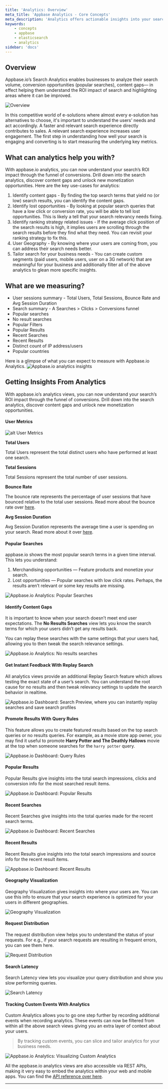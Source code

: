 ```yaml
---
title: 'Analytics: Overview'
meta_title: 'Appbase Analytics - Core Concepts'
meta_description: 'Analytics offers actionable insights into your search.'
keywords:
    - concepts
    - appbase
    - elasticsearch
    - analytics
sidebar: 'docs'
---
```


## Overview

Appbase.io’s Search Analytics enables businesses to analyze their search volume, conversion opportunities (popular searches), content gaps— in effect helping them understand the ROI impact of search and highlighting areas where it can be improved.

![Overview](https://i.imgur.com/RXqsbxD.png)

In this competitive world of e-solutions where almost every e-solution has alternatives to choose, it's important to understand the users' needs and act accordingly. A faster and relevant search experience directly contributes to sales. A relevant search experience increases user engagement. The first step in understanding how well your search is engaging and converting is to start measuring the underlying key metrics.

## What can analytics help you with?

With appbase.io analytics, you can now understand your search’s ROI impact through the funnel of conversions. Drill down into the search analytics, discover content gaps and unlock new monetization opportunities. Here are the key use-cases for analytics:

1. Identify content gaps - By finding the top search terms that yield no (or low) search results, you can identify the content gaps.
2. Identify lost opportunities - By looking at popular search queries that have a low click or conversion rate, you will be able to tell lost opportunities. This is likely a tell that your search relevancy needs fixing.
3. Identify ranking strategy related issues - If the average click position of the search results is high, it implies users are scrolling through the search results before they find what they need. You can revisit your ranking strategy to fix this.
4. User Geography - By knowing where your users are coming from, you can address their search needs better.
5. Tailor search for your business needs - You can create custom segments (paid users, mobile users, user on a 3G network) that are meaningful for your business and additionally filter all of the above analytics to glean more specific insights.

## What are we measuring?

-   User sessions summary - Total Users, Total Sessions, Bounce Rate and Avg Session Duration
-   Search summary - A Searches > Clicks > Conversions funnel
-   Popular searches
-   No result searches
-   Popular Filters
-   Popular Results
-   Recent Searches
-   Recent Results
-   Distinct count of IP address/users
-   Popular countries

Here is a glimpse of what you can expect to measure with Appbase.io Analytics.
![Appbase.io analytics insights](https://i.imgur.com/SHpc00t.png)

## Getting Insights From Analytics

With appbase.io’s analytics views, you can now understand your search’s ROI impact through the funnel of conversions. Drill down into the search analytics, discover content gaps and unlock new monetization opportunities.

#### User Metrics

![alt User Metrics](https://i.imgur.com/C4ZsW3h.png)

**Total Users**

Total Users represent the total distinct users who have performed at least one search.

**Total Sessions**

Total Sessions represent the total number of user sessions.

**Bounce Rate**

The bounce rate represents the percentage of user sessions that have bounced relative to the total user sessions. Read more about the bounce rate over [here](/docs/analytics/implement/#how-is-the-bounce-rate-calculated).

**Avg Session Duration**

Avg Session Duration represents the average time a user is spending on your search. Read more about it over [here](/docs/analytics/implement/#how-do-we-record-a-user-session).

#### Popular Searches

appbase.io shows the most popular search terms in a given time interval. This lets you understand:

1. Merchandising opportunities — Feature products and monetize your search.
2. Lost opportunities — Popular searches with low click rates. Perhaps, the results aren’t relevant or some key results are missing.

![Appbase.io Analytics: Popular Searches](https://miro.medium.com/max/1926/1*IQimdpvIVrcUvqBNjPtCkw.png)

#### Identify Content Gaps

It is important to know when your search doesn’t meet end user expectations. The **No Results Searches** view lets you know the search terms for which your users didn’t get any results back.

You can replay these searches with the same settings that your users had, allowing you to then tweak the search relevance settings.

![Appbase.io Analytics: No results searches](https://miro.medium.com/max/1916/1*Hwyyy9GCzbdUOcPdHtU0BQ.png)

#### Get Instant Feedback With Replay Search

All analytics views provide an additional Replay Search feature which allows testing the exact state of a user’s search. You can understand the root cause for no results and then tweak relevancy settings to update the search behavior in realtime.

![Appbase.io Dashboard: Search Preview, where you can instantly replay searches and save search profiles](https://miro.medium.com/max/2362/1*oy18J5d-NV5j1tX3qoJLgw.png)

#### Promote Results With Query Rules

This feature allows you to create featured results based on the top search queries or no results queries. For example, as a movie store app owner, you may find it useful to promote **Harry Potter and The Deathly Hallows** movie at the top when someone searches for the `harry potter` query.

![Appbase.io Dashboard: Query Rules](https://miro.medium.com/max/1200/1*4tJR90TWqCnyuwtqtcfK5Q.gif)

#### Popular Results

Popular Results give insights into the total search impressions, clicks and conversion info for the most searched result items.

![Appbase.io Dashboard: Popular Results](https://miro.medium.com/max/1928/1*UsZGiftLRcHX5n6IMMeJqA.png)

#### Recent Searches

Recent Searches give insights into the total queries made for the recent search terms.

![Appbase.io Dashboard: Recent Searches](https://www.dropbox.com/s/3qobm3ae91ujua4/RecentSearches.png?raw=1)

#### Recent Results

Recent Results give insights into the total search impressions and source info for the recent result items.

![Appbase.io Dashboard: Recent Results](https://www.dropbox.com/s/1glxjkqpe4wcnpk/RecentResults.png?raw=1)

#### Geography Visualization

Geography Visualization gives insights into where your users are. You can use this info to ensure that your search experience is optimized for your users in different geographies.

![Geography Visualization](https://miro.medium.com/max/1918/1*XgRnEd61VrDhg0cYvIneKA.png)

#### Request Distribution

The request distribution view helps you to understand the status of your requests. For e.g., if your search requests are resulting in frequent errors, you can see them here.

![Request Distribution](https://miro.medium.com/max/2310/1*7cvY5otY_6mHw_PILe7BoA.png)

#### Search Latency

Search Latency view lets you visualize your query distribution and show you slow performing queries.

![Search Latency](https://miro.medium.com/max/2062/1*Tq_4WZAQFeqTNTHArmmS0g.png)

#### Tracking Custom Events With Analytics

Custom Analytics allows you to go one step further by recording additional events when recording analytics. These events can now be filtered from within all the above search views giving you an extra layer of context about your users.

> By tracking custom events, you can slice and tailor analytics for your business needs.

![Appbase.io Analytics: Visualizing Custom Analytics](https://miro.medium.com/max/2536/1*_xne0F8qPCeWgfX3Jz_NGw.gif)

All the appbase.io analytics views are also accessible via REST APIs, making it very easy to embed the analytics within your web and mobile apps. You can find the [API reference over here](https://api.reactivesearch.io/?version=latest#fa69cbac-143b-4ce1-881b-c8287ac48d37).

---
